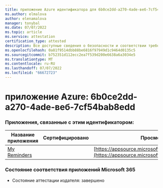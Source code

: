 ```yaml
---
title: приложение Azure идентификатора для 6b0ce2dd-a270-4ade-веб-7cf54bab8edd
ms.author: elmalova
author: elenamalova
manager: tonybal
ms.date: 07/07/2022
ms.topic: article
ms.service: attestation
certification_type: attested
description: Все доступные сведения о безопасности и соответствии требованиям для 6b0ce2dd-a270-4ade-веб-7cf54bab8edd.
ms.openlocfilehash: 0a81f9514dbb88be6816f97949d1c9464d0135c5
ms.sourcegitcommit: b752351d112ecc2ea7f539d200e6638a6a3034e5
ms.translationtype: MT
ms.contentlocale: ru-RU
ms.lasthandoff: 07/07/2022
ms.locfileid: "66672723"
---
```

# <a name="azure-app-id-6b0ce2dd-a270-4ade-babb-7cf54bab8edd"></a>приложение Azure: 6b0ce2dd-a270-4ade-веб-7cf54bab8edd


### <a name="apps-associated-with-this-id"></a>Приложения, связанные с этим идентификатором:
| **Название приложения** | **Сертифицировано** | **Просмотр в AppSource** |
|--------------|---------------|-----------------------|
| [My Reminders](../forward/WA200004342.md) |  | [https://appsource.microsoft.com/product/office/WA200004342](https://appsource.microsoft.com/product/office/WA200004342) |

### <a name="microsoft-365-app-compliance-status"></a>Состояние соответствия приложений Microsoft 365
- Состояние аттестации издателя: завершено
